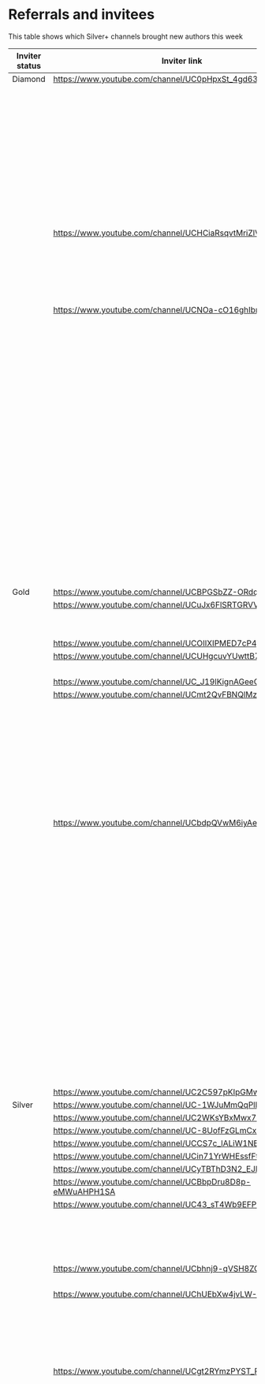 # Referrals and invitees

This table shows which Silver+ channels brought new authors this week

| Inviter status | Inviter link | Channel ID | Link YT | Status |
| --- | --- | --- | --- | --- |
| Diamond | https://www.youtube.com/channel/UC0pHpxSt_4gd63WylQL0cVQ | 44254 | https://www.youtube.com/channel/UCktcCZ2Uo46IfJPMYZ8-6aw | Bronze |
|  |  |  | https://www.youtube.com/channel/UC-SCms2Vdq28DqHQqePa7vg | Bronze |
|  |  |  | https://www.youtube.com/channel/UC-xtf29x6sNgHxp5xfNsa3g | Rejected |
|  |  |  | https://www.youtube.com/channel/UCBqm3hsfkoXhXcgQuEIiidQ | Bronze |
|  |  |  | https://www.youtube.com/channel/UCACdFBEpk6XAN6BwxkZ8Ixw | Bronze |
|  |  |  | https://www.youtube.com/channel/UCRP3LIuj4JUsf7WhzwQH-Wg | Bronze |
|  |  |  | https://www.youtube.com/channel/UCEyE2xvMpOHT3aRMK_YQWzA | Bronze |
|  |  |  | https://www.youtube.com/channel/UCcvWZBE182UxVVQFi0u2fHQ | Bronze |
|  |  |  | https://www.youtube.com/channel/UCEBtP8iHwE8eqD2waFcKF8A | Bronze |
|  |  |  | https://www.youtube.com/channel/UC9QOZeeinmXCXlIytjn2lYw | Rejected |
|  |  |  | https://www.youtube.com/channel/UCyYizdT6zWUlMBBxFWgR_wQ | Bronze |
|  |  |  | https://www.youtube.com/channel/UCunRszN27vpN6789eHoy-5Q | Rejected |
|  | https://www.youtube.com/channel/UCHCiaRsqvtMriZlVxYMP5ig | 47429 | https://www.youtube.com/channel/UCoHrbLLRQ-88mH1wDdIh9Rw | Bronze |
|  |  |  | https://www.youtube.com/channel/UCxLWirsLjLtdOUELVcmnKOw | Bronze |
|  |  |  | https://www.youtube.com/channel/UCIZqLvjHrXukhhq_ce5E4pw | Bronze |
|  |  |  | https://www.youtube.com/channel/UCZxzXenpyX_myjhSq80TOwg | Bronze |
|  |  |  | https://www.youtube.com/channel/UC4eXPYV6NLJrgxaCr3nUT5A | Bronze |
|  |  |  | https://www.youtube.com/channel/UCJmM-4d8X1M0KywIVX9KApg | Bronze |
|  | https://www.youtube.com/channel/UCNOa-cO16ghIbnFnReO5zEQ | 54770 | https://www.youtube.com/channel/UCP05_9IYP9Ks-P_h1X4gKaA | Bronze |
|  |  |  | https://www.youtube.com/channel/UC1pBK6d1d8TRRXuUg5kgUnA | Bronze |
|  |  |  | https://www.youtube.com/channel/UCj1hj7VCpUkiUtjG-bMLSww | Bronze |
|  |  |  | https://www.youtube.com/channel/UCWaTzjx2QgSmxZ4pvAqBQQw | Rejected |
|  |  |  | https://www.youtube.com/channel/UCuOq1vSpcCquUbM-DNhaWdQ | Bronze |
|  |  |  | https://www.youtube.com/channel/UCdIFB-kf4dJlCWDGNjFGqwg | Bronze |
|  |  |  | https://www.youtube.com/channel/UCFDY3Mftep_3qCi67v7Db9A | Bronze |
|  |  |  | https://www.youtube.com/channel/UCm4sqIocMS0KJWHO5JmjHIA | Bronze |
|  |  |  | https://www.youtube.com/channel/UCE1pdfOzryB1d7YVGRGB-3A | Bronze |
|  |  |  | https://www.youtube.com/channel/UCPyZg52LkzwiK86W3_WELqA | Bronze |
|  |  |  | https://www.youtube.com/channel/UCwn0toaz8D85ofXCgxRGiOg | Bronze |
|  |  |  | https://www.youtube.com/channel/UCL4nWyZ7NMMNRuw8TvXaUiA | Bronze |
|  |  |  | https://www.youtube.com/channel/UCewhkE74JyVATSSRFPsso6w | Bronze |
|  |  |  | https://www.youtube.com/channel/UCes33u5tNcjNjBZ3wt8BA7w | Bronze |
|  |  |  | https://www.youtube.com/channel/UCacMarOWlbDQlw5CzzHutGw | Rejected |
|  |  |  | https://www.youtube.com/channel/UCUNOFhjKjIRWnMHQ-Bku1Tw | Bronze |
|  |  |  | https://www.youtube.com/channel/UCgKCXrcWzhYDrP_rrSMyBKg | Bronze |
|  |  |  | https://www.youtube.com/channel/UCoUBGpfGmB9TF8GHAj-nL_w | Bronze |
|  |  |  | https://www.youtube.com/channel/UCxeTeNCwK05gharp2GSfMlA | Bronze |
|  |  |  | https://www.youtube.com/channel/UCszoDGVJD6Muhk4z4nZYuug | Bronze |
|  |  |  | https://www.youtube.com/channel/UCpZ80Y5DaJn9j1YwYUMLsXw | Silver |
|  |  |  | https://www.youtube.com/channel/UCw-g9oW8cwDbDxefNqbm-7w | Bronze |
| Gold | https://www.youtube.com/channel/UCBPGSbZZ-ORdqrt2-tOrO9w | 42049 | https://www.youtube.com/channel/UCYXb1GNP1MZX5T59l49IPgw | Rejected |
|  | https://www.youtube.com/channel/UCuJx6FlSRTGRVVAJQ4E9IMg | 43600 | https://www.youtube.com/channel/UCuOzgu7Xv2Zt6bJeeJOEfFg | Bronze |
|  |  |  | https://www.youtube.com/channel/UCDi4-m1eRCW13lv2-t6rIaA | Bronze |
|  |  |  | https://www.youtube.com/channel/UCPUr4eWTq1g1tepkaqbSJvA | Bronze |
|  | https://www.youtube.com/channel/UCOIlXIPMED7cP4pEdjDpfAA | 47867 | https://www.youtube.com/channel/UCt_XaZT6JOyxJvVKdkeAHKQ | Bronze |
|  | https://www.youtube.com/channel/UCUHgcuvYUwttB7hD0qjCf_A | 49243 | https://www.youtube.com/channel/UCrRfRl-EOIGbJQM4bm7Ca5A | Bronze |
|  |  |  | https://www.youtube.com/channel/UCyonsM3XwTFXYY_QtdWCtGw | Rejected |
|  | https://www.youtube.com/channel/UC_J19lKignAGeeQE8LRkVwQ | 51578 | https://www.youtube.com/channel/UCqeMohFHfmyv9Vk4lt7eTXw | Rejected |
|  | https://www.youtube.com/channel/UCmt2QvFBNQlMzw_5sgLPFnQ | 50853 | https://www.youtube.com/channel/UCEV4Iqiaklm-R1WzuK9hUOg | Bronze |
|  |  |  | https://www.youtube.com/channel/UCtygbEjItLzdRgB8Aq1-gkw | Rejected |
|  |  |  | https://www.youtube.com/channel/UC9QMQHkXh-8LRJOMC69JbeQ | Rejected |
|  |  |  | https://www.youtube.com/channel/UCppiMSalUpIFUYkibtD339g | Bronze |
|  |  |  | https://www.youtube.com/channel/UCGEezzkuRezNmebFGHiZ_rw | Bronze |
|  |  |  | https://www.youtube.com/channel/UCWQPPi-I7tGNOhdf2cP1mKw | Rejected |
|  |  |  | https://www.youtube.com/channel/UCRRF29IoIM0gFViJzQSSnPQ | Bronze |
|  |  |  | https://www.youtube.com/channel/UCkq9cIkZzhdMEYSSNBBF__Q | Rejected |
|  |  |  | https://www.youtube.com/channel/UCpZ8R3XRYzf9XZYCMP_ZCCw | Bronze |
|  |  |  | https://www.youtube.com/channel/UCgQaSOZ1HgJO-29FY6ImoqQ | Bronze |
|  | https://www.youtube.com/channel/UCbdpQVwM6iyAe2VpAnFTBxw | 46449 | https://www.youtube.com/channel/UCJg8HiHXNMONHCirL2LarlA | Bronze |
|  |  |  | https://www.youtube.com/channel/UCey4t58seRGOAMYwOyrGEpg | Bronze |
|  |  |  | https://www.youtube.com/channel/UCgFEGCGsccqvYF-CwBbWDxA | Bronze |
|  |  |  | https://www.youtube.com/channel/UCLW3yP-vC-Y0cudy4Ah7lsg | Bronze |
|  |  |  | https://www.youtube.com/channel/UC1pfXFz9MAE3_PCMCTz3sFQ | Bronze |
|  |  |  | https://www.youtube.com/channel/UCv7DHF2YcY6XRP0SaAzQdgw | Bronze |
|  |  |  | https://www.youtube.com/channel/UCs6Ezt-4wq48P8tbBHo_11A | Bronze |
|  |  |  | https://www.youtube.com/channel/UCB5u5QTuW2lZr6s_UCgPfpQ | Bronze |
|  |  |  | https://www.youtube.com/channel/UCa2KSMTa2Am9voPu1fnO0jw | Bronze |
|  |  |  | https://www.youtube.com/channel/UCUW6JCeg4qpuEMhyjw4tspQ | Bronze |
|  |  |  | https://www.youtube.com/channel/UCLX625fyetqb48NZEFmt4pg | Bronze |
|  |  |  | https://www.youtube.com/channel/UCZC0pH2T7XVTcECd442B3TA | Bronze |
|  |  |  | https://www.youtube.com/channel/UCh6fASF9CSUIYze2XHYViDQ | Bronze |
|  |  |  | https://www.youtube.com/channel/UCGIRAw98oAaq43e8gXWg2kQ | Bronze |
|  |  |  | https://www.youtube.com/channel/UCXTvSxnNbLpiyjzqpomo3cQ | Bronze |
|  |  |  | https://www.youtube.com/channel/UC4OxJCZNSQtPuNBdNfiPg9w | Bronze |
|  |  |  | https://www.youtube.com/channel/UCFZ6AFJRz4Qt8LQvjJJlaUQ | Rejected |
|  |  |  | https://www.youtube.com/channel/UCUTOYY9NuKphv8ZULVhhobA | Bronze |
|  |  |  | https://www.youtube.com/channel/UC5ApqbRNkP7Acez9zvtMQlQ | Bronze |
|  |  |  | https://www.youtube.com/channel/UCPDA7uPNsztQO_-yq_ylvYA | Bronze |
|  |  |  | https://www.youtube.com/channel/UCPqXf77opciTyVvKWVYoYQQ | Bronze |
|  | https://www.youtube.com/channel/UC2C597pKIpGMwNtdK6UG9xQ | 54707 | https://www.youtube.com/channel/UCb7YauRzwCXISXAyQhPc76Q | Bronze |
| Silver | https://www.youtube.com/channel/UC-1WJuMmQqPllntQvnPUvsw | 34539 | https://www.youtube.com/channel/UC6QQ5fGtSKPhG_f3BT4Vjcg | Bronze |
|  | https://www.youtube.com/channel/UC2WKsYBxMwx7E7ENkND-fkg | 28429 | https://www.youtube.com/channel/UCZ2lIR4liLHC9C-tnkrBdwA | Bronze |
|  | https://www.youtube.com/channel/UC-8UofFzGLmCx2ysqRKl-ew | 30354 | https://www.youtube.com/channel/UCxXKt-aDoAKJCrD1GojbSYQ | Rejected |
|  | https://www.youtube.com/channel/UCCS7c_lALiW1NBUqpzC2C4A | 34266 | https://www.youtube.com/channel/UCxGVXMOWzHhgtrkSoNj1XoA | Bronze |
|  | https://www.youtube.com/channel/UCin71YrWHEssfFtfENKEwNw | 41203 | https://www.youtube.com/channel/UCbSg6upBBQtDu_M3l4xTOYA | Bronze |
|  | https://www.youtube.com/channel/UCyTBThD3N2_EJHYkaq2TwqA | 48375 | https://www.youtube.com/channel/UCTYMM1w8af1MUuAksR75Pig | Rejected |
|  | https://www.youtube.com/channel/UCBbpDru8D8p-eMWuAHPH1SA | 43837 | https://www.youtube.com/channel/UCif16tOvUNDXcNYiTQ8_ZvA | Rejected |
|  | https://www.youtube.com/channel/UC43_sT4Wb9EFPVqcA9dDLvg | 51143 | https://www.youtube.com/channel/UCffUY-IZ4l1mpvLxDpGXL7Q | Rejected |
|  |  |  | https://www.youtube.com/channel/UCLVma-_68eCxFCrna_aCDYw | Bronze |
|  |  |  | https://www.youtube.com/channel/UCyW84x4xXw2GKlis5jiuBUQ | Bronze |
|  |  |  | https://www.youtube.com/channel/UC67TdTPnRk2g3GlHWE1TwLg | Bronze |
|  |  |  | https://www.youtube.com/channel/UCD2uGrb1tlAo548X0fW6Ggw | Bronze |
|  | https://www.youtube.com/channel/UCbhnj9-qVSH8ZGHytkvWX2g | 56601 | https://www.youtube.com/channel/UCIJQCPxtVAffxhwmuTI-EvQ | Bronze |
|  |  |  | https://www.youtube.com/channel/UC3mJ9MoB9JqdhPtM_uPyktw | Bronze |
|  | https://www.youtube.com/channel/UChUEbXw4jvLW-GWPCI3uf2Q | 27466 | https://www.youtube.com/channel/UC6A47JtuuvX9pqwxwNSV1-Q | Bronze |
|  |  |  | https://www.youtube.com/channel/UCkThHjfGnmHyh4P_zLmU9pw | Bronze |
|  |  |  | https://www.youtube.com/channel/UClavMl1J2qsmqUCHk2r-FLA | Bronze |
|  |  |  | https://www.youtube.com/channel/UC9Fe223Wfg-PLPoxTSc_QLg | Bronze |
|  |  |  | https://www.youtube.com/channel/UCgagj95qtV6qy4qrI5uObiA | Rejected |
|  |  |  | https://www.youtube.com/channel/UCfftDAmU_5wOdhGFTV95ggA | Bronze |
|  | https://www.youtube.com/channel/UCgt2RYmzPYST_P5JfOglbfw | 58004 | https://www.youtube.com/channel/UCNsHqnvql9mJgfyBDz_k27Q | Rejected |
|  |  |  | https://www.youtube.com/channel/UCFGOiZ8kT8hBVIL0EqfHdTw | Bronze |
|  |  |  | https://www.youtube.com/channel/UCJkWsVKuAOFcFr_F8Q_Pxgw | Bronze |
|  |  |  | https://www.youtube.com/channel/UCWJDxHJE-qy_Udh9xE5y_lg | Bronze |
|  |  |  | https://www.youtube.com/channel/UCx2SYe_hrtK-A-nyTCJNWhA | Rejected |
|  |  |  | https://www.youtube.com/channel/UCQu6beCHOfphBYjw5dNaFcQ | Rejected |
|  |  |  | https://www.youtube.com/channel/UC2djARKo1_NsU4-5-csJ0Dg | Rejected |
|  |  |  | https://www.youtube.com/channel/UCE0TjXblz2AREyaLkMUqLFA | Rejected |
|  |  |  | https://www.youtube.com/channel/UCrCWynKnKJ2CEzesYhuuiAQ | Rejected |
|  |  |  | https://www.youtube.com/channel/UCpgZlTC8oA98Tr-fhKTzGvA | Rejected |
|  |  |  | https://www.youtube.com/channel/UCQVOTXYRFGBvJyW4XcHBySQ | Bronze |
|  |  |  | https://www.youtube.com/channel/UCZVcJsh3NsCpeX-uavKPc8A | Rejected |
|  |  |  | https://www.youtube.com/channel/UCPdTwGHcfmScV7Jre7O-pQA | Rejected |
|  |  |  | https://www.youtube.com/channel/UC73NTEvVLIIo9OLqzjN5urA | Rejected |
|  |  |  | https://www.youtube.com/channel/UCaVVyKhyXLlCUZNrOXRRq3g | Bronze |
|  |  |  | https://www.youtube.com/channel/UCY9c1W0XfHUs6KyD5iZlJ4g | Bronze |
|  |  |  | https://www.youtube.com/channel/UCOaMrTKxREr6dhi9uvkpf-w | Rejected |
|  |  |  | https://www.youtube.com/channel/UC8AEMVWtDqQwfWHyJdGxnEw | Bronze |
|  |  |  | https://www.youtube.com/channel/UCp_vuHtrak15Dk7_h1g1oUA | Bronze |
|  |  |  | https://www.youtube.com/channel/UCe9nc9PjpAm4DZ_bHQn1brQ | Bronze |
|  |  |  | https://www.youtube.com/channel/UC0AjSU1bnLnia_951DmCqNA | Bronze |
|  |  |  | https://www.youtube.com/channel/UCK5j4iOprrzoG9rpJrc54CA | Rejected |
|  |  |  | https://www.youtube.com/channel/UCOxOzIiqirF6f5ZEaaYg2eg | Bronze |
|  |  |  | https://www.youtube.com/channel/UCb7524loCF0xVazx0c3-DSA | Bronze |
|  |  |  | https://www.youtube.com/channel/UCcZWc4OYM2HzVSdqmLA9AdQ | Rejected |
|  |  |  | https://www.youtube.com/channel/UC7-xMpDVoGYz1TXQo8uL8QQ | Bronze |
|  |  |  | https://www.youtube.com/channel/UCJ4WmC_TDoxjy8--wR4wDVw | Bronze |
|  |  |  | https://www.youtube.com/channel/UCYaZBhReRkoslyrO4xMzEAA | Bronze |
|  |  |  | https://www.youtube.com/channel/UCNXzLZeRjAws4D9f9gvbnXg | Bronze |
|  |  |  | https://www.youtube.com/channel/UCWlq-mRXrdgTLFJKcX7fA6g | Rejected |
|  |  |  | https://www.youtube.com/channel/UCBnyGCb63Y-ek2vO1Tig0Sg | Bronze |
|  |  |  | https://www.youtube.com/channel/UC6S77B934NB6B6QYtvawpww | Rejected |
|  |  |  | https://www.youtube.com/channel/UCtKZzNw1n9cEt_UgvrvQp6w | Bronze |
|  |  |  | https://www.youtube.com/channel/UCg4BZXflO4gWbtVCz3AcnBA | Rejected |
|  |  |  | https://www.youtube.com/channel/UCavu7Hq6g2_J0vjnY9wzxhg | Bronze |
|  |  |  | https://www.youtube.com/channel/UCCc5bOhqlIF--XK8vnHv-WQ | Rejected |
|  |  |  | https://www.youtube.com/channel/UCoiOvxrB28sA96SbAKN7gVA | Bronze |
|  |  |  | https://www.youtube.com/channel/UCXDeI1D5h5E9XBB9k1MxCyQ | Bronze |
|  |  |  | https://www.youtube.com/channel/UCma4QbLQ1a_M5zU04A3ysUA | Bronze |
|  |  |  | https://www.youtube.com/channel/UCbIIp8UzCIuFx4Qs5_b-BMA | Rejected |
|  |  |  | https://www.youtube.com/channel/UCM1TKjLLqS-dUsoy82szb7A | Bronze |
|  |  |  | https://www.youtube.com/channel/UCDGMDVL6k9va69ZEMLJnClA | Rejected |
|  |  |  | https://www.youtube.com/channel/UCCMzRsFOVkEjJp7jEr8Tt2Q | Bronze |
|  |  |  | https://www.youtube.com/channel/UCZ0HzGr5gRNz5CmUefMRzyw | Rejected |
|  |  |  | https://www.youtube.com/channel/UCpfrA3yAeWHEMAm2ikzheSQ | Bronze |
|  |  |  | https://www.youtube.com/channel/UC1D9nLCANuNGVw9yBg1yJ7Q | Rejected |
|  |  |  | https://www.youtube.com/channel/UCsanvMv8Stflm5QHiF1Q1rw | Rejected |
|  |  |  | https://www.youtube.com/channel/UCrdKle3hKbl5phwFPFd0PBg | Rejected |
|  |  |  | https://www.youtube.com/channel/UCp5DZJFFRWdmZJ6o3HSnvaQ | Rejected |
|  |  |  | https://www.youtube.com/channel/UCV3N2FZokSGok9wLSTxsqMQ | Bronze |
|  |  |  | https://www.youtube.com/channel/UC7zPktAp-Lh9IX1tDqMHACA | Rejected |
|  |  |  | https://www.youtube.com/channel/UCo6VZ2dz_BUMtsY_GCz138A | Rejected |
|  |  |  | https://www.youtube.com/channel/UCvBG9kL5rGmYLaLbV5EJHIQ | Rejected |
|  |  |  | https://www.youtube.com/channel/UCdaE58U3I-ksL2M07pw20bg | Bronze |
|  |  |  | https://www.youtube.com/channel/UCNBvQwAnpEPebyfNW2ecDiw | Rejected |
|  |  |  | https://www.youtube.com/channel/UCaTqAu302dvpinAyVnbOV4A | Rejected |
|  |  |  | https://www.youtube.com/channel/UClvnFkOlm4rxqTRR3aaxgOQ | Rejected |
|  |  |  | https://www.youtube.com/channel/UCdmIeI5ov-qmyGqPjBPRzTQ | Rejected |
|  |  |  | https://www.youtube.com/channel/UCMvLfmHw_DaT2ANuoHgCMcA | Rejected |
|  |  |  | https://www.youtube.com/channel/UCNccdqA5T5qqFpdevVhgcjg | Bronze |
|  |  |  | https://www.youtube.com/channel/UCpeNFuXROyx3xnMePUR_VhA | Rejected |
|  |  |  | https://www.youtube.com/channel/UCl1zVltatsppj7YNq_zublQ | Rejected |
|  |  |  | https://www.youtube.com/channel/UC5tb9czNHZkl9f9jNkZ3Fyw | Bronze |
|  |  |  | https://www.youtube.com/channel/UCth7Pc8WQLfZsLQkgTXXOYg | Rejected |
|  |  |  | https://www.youtube.com/channel/UCvj3YEIvDRoqP518arLKTgA | Bronze |
|  |  |  | https://www.youtube.com/channel/UClACo9ftxsD85UDF3xKWV1A | Rejected |
|  |  |  | https://www.youtube.com/channel/UCvScjHd1kQ4XPXmyFk4jOUA | Rejected |
|  |  |  | https://www.youtube.com/channel/UCFIaWFMGTB5YBrMTZ1MOeQA | Rejected |
|  |  |  | https://www.youtube.com/channel/UCb0lwSbi00oAwKcc5AEBT7w | Bronze |
|  |  |  | https://www.youtube.com/channel/UC-a7PVg2MCaF6d4bvrwiEWw | Silver |
|  |  |  | https://www.youtube.com/channel/UCgzD3CsJomjt9uVxPn7q0lg | Rejected |
|  |  |  | https://www.youtube.com/channel/UCD5HTlwn5zxGsap_mA7fa8g | Rejected |
|  |  |  | https://www.youtube.com/channel/UCYsFvs4RnOO31GlkV_uxz2Q | Bronze |
|  |  |  | https://www.youtube.com/channel/UCxXWsLJLZkTUP2bCSLyqwXg | Bronze |
|  |  |  | https://www.youtube.com/channel/UCMDS7td555P9BRq7P8EyCGQ | Rejected |
|  |  |  | https://www.youtube.com/channel/UCBcVB-zvMsqj6jhP_gbYCRQ | Bronze |
|  |  |  | https://www.youtube.com/channel/UC8Q7dTYH6MjgsuaDDucfFSw | Rejected |
|  |  |  | https://www.youtube.com/channel/UCg-90JGDqj5F5rLNDgTLQog | Rejected |
|  |  |  | https://www.youtube.com/channel/UCjmuTRgr3ueAgQhcoC6pEGg | Bronze |
|  |  |  | https://www.youtube.com/channel/UCIRbRqDtz-1OEqNSxU3dddg | Bronze |
|  |  |  | https://www.youtube.com/channel/UC5MzHfAtywEpkWK-w0_WRjg | Rejected |
|  |  |  | https://www.youtube.com/channel/UCBIwBsUnDkHyDo2Oc-YnCig | Bronze |
|  |  |  | https://www.youtube.com/channel/UCgfXh7jouuMh7G_dv4uq61w | Bronze |
|  |  |  | https://www.youtube.com/channel/UCGG9hfU0c1FlEDgMibOr9OQ | Rejected |
|  |  |  | https://www.youtube.com/channel/UCPNmZrkwkf4uUdnZHnH8N3g | Bronze |
|  |  |  | https://www.youtube.com/channel/UCM0H8BvB4tBUAGK2cVDUV1w | Bronze |
|  |  |  | https://www.youtube.com/channel/UC0p042uilIJCbVCjKZL09Qg | Bronze |
|  |  |  | https://www.youtube.com/channel/UCth8QFxgvOjo7TRpnEHmENg | Rejected |
|  |  |  | https://www.youtube.com/channel/UCltpIsjQ7zgt-q9q772CTSg | Rejected |
|  |  |  | https://www.youtube.com/channel/UCvKuMldhC2w38bfBjJxSNYQ | Rejected |
|  |  |  | https://www.youtube.com/channel/UCo0ZWX6V4QBPJ-3h6JsXGZw | Bronze |
|  |  |  | https://www.youtube.com/channel/UCwC5s-NDiaeLByr5lTGG0sw | Rejected |
|  |  |  | https://www.youtube.com/channel/UCS_rrN5JQUZZJQs4rvr13bQ | Bronze |
|  |  |  | https://www.youtube.com/channel/UC4IYjGp5vNkJzPScrMcMeGg | Bronze |
|  |  |  | https://www.youtube.com/channel/UCAjJgW6_K032OZT1IvN3VOA | Bronze |
|  |  |  | https://www.youtube.com/channel/UCxy7ViRdR5nfrTbUO5LOvPw | Bronze |
|  |  |  | https://www.youtube.com/channel/UCjzKPKiDWJmplJIvjtHmY5Q | Bronze |
|  |  |  | https://www.youtube.com/channel/UC1VGcObDPYz5ZQplSGlxW-g | Bronze |
|  |  |  | https://www.youtube.com/channel/UC70mAkP0_J2_JwVfQP35Btg | Bronze |
|  |  |  | https://www.youtube.com/channel/UCq_0Zy0icreZTLneGnrhZxA | Rejected |
|  |  |  | https://www.youtube.com/channel/UCHONocWSqvdOtenEFYvDxEA | Bronze |
|  |  |  | https://www.youtube.com/channel/UCVSO5omh72ohBsfCkC4iifw | Rejected |
|  |  |  | https://www.youtube.com/channel/UCh2TRQyGUgZ0lqb55Wpq01g | Rejected |
|  |  |  | https://www.youtube.com/channel/UCediEmmBA4ICp23qOkz1Uzg | Rejected |
|  |  |  | https://www.youtube.com/channel/UCekfC9l1mFrXBAmujSQ6t2A | Bronze |
|  |  |  | https://www.youtube.com/channel/UC6KZKxMy5nRjGTKdPzs0FAQ | Bronze |
|  |  |  | https://www.youtube.com/channel/UCazQTzKWHE2n2-gYoXXu2NQ | Bronze |
|  |  |  | https://www.youtube.com/channel/UCSsFRYEzTwHIKYRwrVlmmAQ | Bronze |
|  |  |  | https://www.youtube.com/channel/UCUS8hzK4x5Aq0fNZokIAILA | Rejected |
|  |  |  | https://www.youtube.com/channel/UCaJGEB0r1pq1noX43grWymQ | Rejected |
|  |  |  | https://www.youtube.com/channel/UC8ErbjzWk9w1ka60eYEBajg | Rejected |
|  |  |  | https://www.youtube.com/channel/UCIoWj-76nfOkTfLbRu4QXgQ | Rejected |
|  |  |  | https://www.youtube.com/channel/UCx6qV1kxtAVr_DFoZXejpbQ | Bronze |
|  |  |  | https://www.youtube.com/channel/UClUKS8Q06PMism-HXYTYkzw | Rejected |
|  |  |  | https://www.youtube.com/channel/UColwBgUPoolgQLUBFV0bt4w | Bronze |
|  |  |  | https://www.youtube.com/channel/UCVbG6mh2bm2QLmik7ulygMQ | Bronze |
|  |  |  | https://www.youtube.com/channel/UCJcknb3brv-qo-x2fMb0K1A | Rejected |
|  |  |  | https://www.youtube.com/channel/UCvgQ5edT5xQjFhNdFHcqPJA | Rejected |
|  |  |  | https://www.youtube.com/channel/UCZfArC9rlKlz14qw1jPeA-w | Rejected |
|  |  |  | https://www.youtube.com/channel/UCNONcRup9GoSDDvYquwe7cA | Rejected |
|  |  |  | https://www.youtube.com/channel/UCheCP7PytvC5THGWnbkQa9g | Bronze |
|  |  |  | https://www.youtube.com/channel/UCUx_er9BAONpCucKUZ8PC_g | Bronze |
|  |  |  | https://www.youtube.com/channel/UCjxqu2KbquwTsE7bpb9-kpA | Bronze |
|  |  |  | https://www.youtube.com/channel/UCqfK7NSVmIIAXKYhXcT9P-g | Rejected |
|  |  |  | https://www.youtube.com/channel/UCUDOmdLXSz1dCAFqhX0yiJQ | Rejected |
|  |  |  | https://www.youtube.com/channel/UCzhdrqZ7ra-C57Bthika-qw | Bronze |
|  |  |  | https://www.youtube.com/channel/UC0o-k3qnBJTwmcw5AnX5Wpw | Bronze |
|  |  |  | https://www.youtube.com/channel/UCE1-Pqwo8zZcid3GZGqfJwA | Bronze |
|  |  |  | https://www.youtube.com/channel/UCQ4b5KAW-tOPYH3xzPdYU2w | Rejected |
|  |  |  | https://www.youtube.com/channel/UCT1bt4m6Hj8mV5EgJqFhmbw | Bronze |
|  |  |  | https://www.youtube.com/channel/UCUE7CF01LXPrx3oqcNcI4eQ | Bronze |
|  |  |  | https://www.youtube.com/channel/UCBDzSrZNEPveB3sXE0Lmchw | Rejected |
|  | https://www.youtube.com/channel/UC-a7PVg2MCaF6d4bvrwiEWw | 58882 | https://www.youtube.com/channel/UCWme6ob2JyW4-fGvXN9lUGA | Bronze |
|  | https://www.youtube.com/channel/UCmhQDOtil2kFSGglId8NSEg | 58101 | https://www.youtube.com/channel/UC1hUMh-VdBqCePYbRsqq_XA | Rejected |